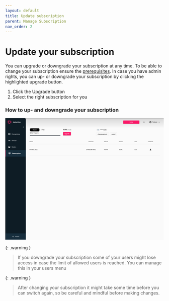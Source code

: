 ```yaml
---
layout: default
title: Update subscription
parent: Manage Subscription
nav_order: 2
---
```


# Update your subscription
You can upgrade or downgrade your subscription at any time. To be able to change your
subscription ensure the [prerequisites](../subscription.md). In case you have admin rights, you can up- or downgrade your
subscription by clicking the highlighted upgrade button.

1. Click the Upgrade button
2. Select the right subscription for you

### How to up- and downgrade your subscription

![navigation](../assets/gifs/subscription/update_subscription.gif)


{: .warning }
> If you downgrade your subscription some of your users might lose access in case the limit of allowed users is reached. You can manage this in your users menu

{: .warning }
> After changing your subscription it might take some time before you can switch again, so be careful and mindful before making changes.




